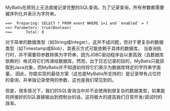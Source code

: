 MyBatis在原则上无法直接记录完整的SQL查询。为了记录查询，所有参数都需要被序列化并表示为字符串。
```shell
==>  Preparing: SELECT * FROM event WHERE 1=1 and `enabled` = ?
==> Parameters: true(Boolean)
<==      Total: 8
```
对于简单的数据类型（如String或Integer），这并不成问题，但对于更复杂的数据类型（如Timestamp或Blob），其表示方式可能依赖于具体的数据库。 当查询执行时，并不需要将参数转换为字符串，因为JDBC驱动程序会以更高效（且数据库依赖的）格式将它们传递给数据库。然而，出于日志记录的目的，MyBatis只能获取到Java对象，而MyBatis并不知道如何将它们表示为数据库特定的字符串字面量。 因此，你能实现的最佳方案（这也是MyBatis所支持的）是记录带有占位符的查询，并单独记录使用的参数，这也是我们常见到的。

但是，很多情况下，我们的SQL查询当中并不会使用到很复杂的数据类型，如果能将拼接好的SQL直接输出到控制台的话，这将极大的提高我们日常开发/调试时的效率。